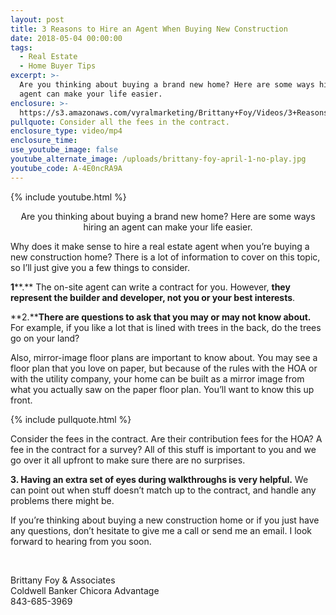```yaml
---
layout: post
title: 3 Reasons to Hire an Agent When Buying New Construction
date: 2018-05-04 00:00:00
tags:
  - Real Estate
  - Home Buyer Tips
excerpt: >-
  Are you thinking about buying a brand new home? Here are some ways hiring an
  agent can make your life easier.
enclosure: >-
  https://s3.amazonaws.com/vyralmarketing/Brittany+Foy/Videos/3+Reasons+to+Hire+an+Agent+When+Buying+New+Construction.mp4
pullquote: Consider all the fees in the contract.
enclosure_type: video/mp4
enclosure_time:
use_youtube_image: false
youtube_alternate_image: /uploads/brittany-foy-april-1-no-play.jpg
youtube_code: A-4E0ncRA9A
---
```


{% include youtube.html %}

<center>Are you thinking about buying a brand new home? Here are some ways hiring an agent can make your life easier.</center>

Why does it make sense to hire a real estate agent when you’re buying a new construction home? There is a lot of information to cover on this topic, so I’ll just give you a few things to consider.

**1****.** The on-site agent can write a contract for you. However, **they represent the builder and developer, not you or your best interests**.

**2.****There are questions to ask that you may or may not know about.** For example, if you like a lot that is lined with trees in the back, do the trees go on your land?

Also, mirror-image floor plans are important to know about. You may see a floor plan that you love on paper, but because of the rules with the HOA or with the utility company, your home can be built as a mirror image from what you actually saw on the paper floor plan. You’ll want to know this up front.

{% include pullquote.html %}

Consider the fees in the contract. Are their contribution fees for the HOA? A fee in the contract for a survey? All of this stuff is important to you and we go over it all upfront to make sure there are no surprises.

**3. Having an extra set of eyes during walkthroughs is very helpful.** We can point out when stuff doesn’t match up to the contract, and handle any problems there might be.

If you’re thinking about buying a new construction home or if you just have any questions, don’t hesitate to give me a call or send me an email. I look forward to hearing from you soon.

&nbsp;

Brittany Foy & Associates<br>Coldwell Banker Chicora Advantage<br>843-685-3969